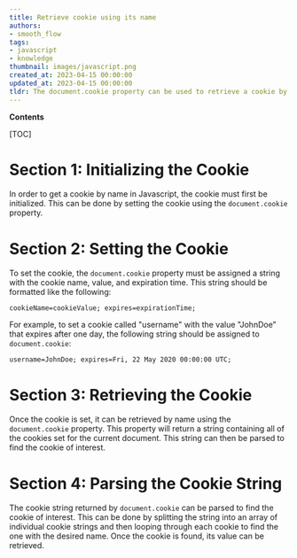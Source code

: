 ```yaml
---
title: Retrieve cookie using its name
authors:
- smooth_flow
tags:
- javascript
- knowledge
thumbnail: images/javascript.png
created_at: 2023-04-15 00:00:00
updated_at: 2023-04-15 00:00:00
tldr: The document.cookie property can be used to retrieve a cookie by name in JavaScript.
---
```


**Contents**

[TOC]

# Section 1: Initializing the Cookie

In order to get a cookie by name in Javascript, the cookie must first be initialized. This can be done by setting the cookie using the `document.cookie` property.

# Section 2: Setting the Cookie

To set the cookie, the `document.cookie` property must be assigned a string with the cookie name, value, and expiration time. This string should be formatted like the following:

`cookieName=cookieValue; expires=expirationTime;`

For example, to set a cookie called "username" with the value "JohnDoe" that expires after one day, the following string should be assigned to `document.cookie`:

`username=JohnDoe; expires=Fri, 22 May 2020 00:00:00 UTC;`

# Section 3: Retrieving the Cookie

Once the cookie is set, it can be retrieved by name using the `document.cookie` property. This property will return a string containing all of the cookies set for the current document. This string can then be parsed to find the cookie of interest.

# Section 4: Parsing the Cookie String

The cookie string returned by `document.cookie` can be parsed to find the cookie of interest. This can be done by splitting the string into an array of individual cookie strings and then looping through each cookie to find the one with the desired name. Once the cookie is found, its value can be retrieved.
